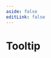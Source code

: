 ```yaml
---
aside: false
editLink: false
---
```


# Tooltip

<script setup>
import Chart from '../../components/sample/tooltip/index.vue'
</script>
<Chart/>

<!--@include: @/components/sample/tooltip/index.en-US.md-->
